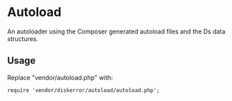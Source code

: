 # Autoload
An autoloader using the Composer generated autoload files and the Ds data structures.
## Usage
Replace "vendor/autoload.php" with:
```
require 'vendor/diskerror/autoload/autoload.php';
```
